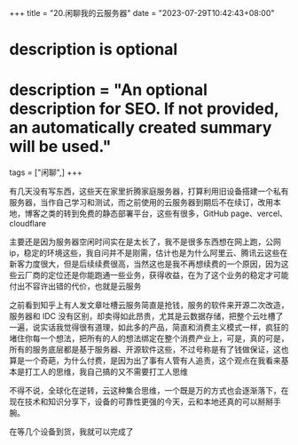 +++
title = "20.闲聊我的云服务器"
date = "2023-07-29T10:42:43+08:00"

#
# description is optional
#
# description = "An optional description for SEO. If not provided, an automatically created summary will be used."

tags = ["闲聊",]
+++

有几天没有写东西，这些天在家里折腾家庭服务器，打算利用旧设备搭建一个私有服务器，当作自己学习和测试，而之前使用的云服务器到期后不在续订，改用本地，博客之类的转到免费的静态部署平台，这些有很多，GitHub page、vercel、cloudflare

主要还是因为服务器空闲时间实在是太长了，我不是很多东西想在网上跑，公网 ip，稳定的环境这些，我自问并不是刚需，估计也是为什么阿里云、腾讯云这些在新客力度很大，但是后续续费很高，当然这也是我不再想续费的一个原因，因为这些云厂商的定位还是你能跑通一些业务，获得收益，在为了这个业务的稳定才可能付出不容许出错的代价，也就是云服务

之前看到知乎上有人发文章吐槽云服务简直是抢钱，服务的软件来开源二次改造，服务器和 IDC 没有区别，却卖得如此昂贵，尤其是云数据存储，把整个云吐槽了一遍，说实话我觉得很有道理，如此多的产品，简直和消费主义模式一样，疯狂的堵住你每一个想法，把所有的人的想法绑定在整个消费产业上，可是，真的可是，所有的服务底层都是基于服务器、开源软件这些，不过号称是有了钱做保证，这也算是一个奇葩，为什么付费，是因为出了事有人管有人追责，这个观点在我看来基本是打工人的思维，我自己搞的又不需要打工人思维

不得不说，全球化在逆转，云这种集合思维，一个既是万的方式也会逐渐落下，在现在技术和知识分享下，设备的可靠性更强的今天，云和本地还真的可以掰掰手腕。

在等几个设备到货，我就可以完成了
